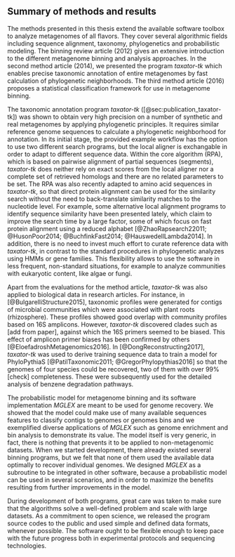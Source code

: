 ## Summary of methods and results

The methods presented in this thesis extend the available software toolbox to analyze metagenomes of all flavors. They cover several algorithmic fields including sequence alignment, taxonomy, phylogenetics and probabilistic modeling. The binning review article (2012) gives an extensive introduction to the different metagenome binning and analysis approaches. In the second method article (2014), we presented the program *taxator-tk* which enables precise taxonomic annotation of entire metagenomes by fast calculation of phylogenetic neighborhoods. The third method article (2016) proposes a statistical classification framework for use in metagenome binning.

The taxonomic annotation program *taxator-tk* ([@sec:publication_taxator-tk]) was shown to obtain very high precision on a number of synthetic and real metagenomes by applying phylogenetic principles. It requires similar reference genome sequences to calculate a phylogenetic neighborhood for annotation. In its initial stage, the provided example workflow has the option to use two different search programs, but the local aligner is exchangable in order to adapt to different sequence data. Within the core algorithm (RPA), which is based on pairwise alignment of partial sequences (segments), *taxator-tk* does neither rely on exact scores from the local aligner nor a complete set of retrieved homologs and there are no related parameters to be set. The RPA was also recently adapted to amino acid sequences in *taxator-tk*, so that direct protein alignment can be used for the similarity search without the need to back-translate similarity matches to the nucleotide level. For example, some alternative local alignment programs to identify sequence similarity have been presented lately, which claim to improve the search time by a large factor, some of which focus on fast protein alignment using a reduced alphabet [@ZhaoRapsearch22011; @HusonPoor2014; @BuchfinkFast2014; @HauswedellLambda2014]. In addition, there is no need to invest much effort to curate reference data with *taxator-tk*, in contrast to the standard procedures in phylogenetic analyzes using HMMs or gene families. This flexibility allows to use the software in less frequent, non-standard situations, for example to analyze communities with eukaryotic content, like algae or fungi.

Apart from the evaluations for the method article, *taxator-tk* was also applied to biological data in research articles. For instance, in [@BulgarelliStructure2015], taxonomic profiles were generated for contigs of microbial communities which were associated with plant roots (rhizosphere). These profiles showed good overlap with community profiles based on 16S amplicons. However, *taxator-tk* discovered clades such as [add from paper], against which the 16S primers seemed to be biased. This effect of amplicon primer biases has been confirmed by others [@EloefadroshMetagenomics2016]. In [@DongReconstructing2017], *taxator-tk* was used to derive training sequence data to train a model for PhyloPythiaS [@PatilTaxonomic2011; @GregorPhylopythias2016] so that the genomes of four species could be recovered, two of them with over 99% [check] completeness. These were subsequently used for the detailed analysis of benzene degradation pathways.

The probabilistic model for metagenome binning and its software implementation *MGLEX* are meant to be used for genome recovery. We showed that the model could make use of many available sequences features to classify contigs to genomes or genomes bins and we exemplified diverse applications of *MGLEX* such as genome enrichment and bin analysis to demonstrate its value. The model itself is very generic, in fact, there is nothing that prevents it to be applied to non-metagenomic datasets. When we started development, there already existed several binning programs, but we felt that none of them used the available data optimally to recover individual genomes. We designed *MGLEX* as a subroutine to be integrated in other software, because a probabilistic model can be used in several scenarios, and in order to maximize the benefits resulting from further improvements in the model.

During development of both programs, great care was taken to make sure that the algorithms solve a well-defined problem and scale with large datasets. As a commitment to open science, we released the program source codes to the public and used simple and defined data formats, whenever possible. The software ought to be flexible enough to keep pace with the future progress both in experimental protocols and sequencing technologies.

